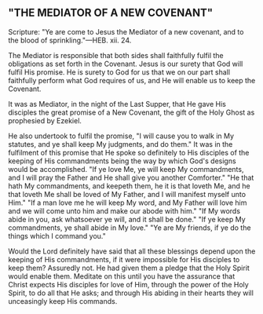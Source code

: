 ## "THE MEDIATOR OF A NEW COVENANT" ##

Scripture: "Ye are come to Jesus the Mediator of a new covenant, and to the blood of sprinkling."—HEB. xii. 24.



The Mediator is responsible that both sides shall faithfully fulfil the obligations as set forth in the Covenant. Jesus is our surety that God will fulfil His promise. He is surety to God for us that we on our part shall faithfully perform what God requires of us, and He will enable us to keep the Covenant.



It was as Mediator, in the night of the Last Supper, that He gave His disciples the great promise of a New Covenant, the gift of the Holy Ghost as prophesied by Ezekiel.



He also undertook to fulfil the promise, "I will cause you to walk in My statutes, and ye shall keep My judgments, and do them." It was in the fulfilment of this promise that He spoke so definitely to His disciples of the keeping of His commandments being the way by which God's designs would be accomplished. "If ye love Me, ye will keep My commandments, and I will pray the Father and He shall give you another Comforter." "He that hath My commandments, and keepeth them, he it is that loveth Me, and he that loveth Me shall be loved of My Father, and I will manifest myself unto Him." "If a man love me he will keep My word, and My Father will love him and we will come unto him and make our abode with him." "If My words abide in you, ask whatsoever ye will, and it shall be done." "If ye keep My commandments, ye shall abide in My love." "Ye are My friends, if ye do the things which I command you."



Would the Lord definitely have said that all these blessings depend upon the keeping of His commandments, if it were impossible for His disciples to keep them? Assuredly not. He had given them a pledge that the Holy Spirit would enable them. Meditate on this until you have the assurance that Christ expects His disciples for love of Him, through the power of the Holy Spirit, to do all that He asks; and through His abiding in their hearts they will unceasingly keep His commands.

